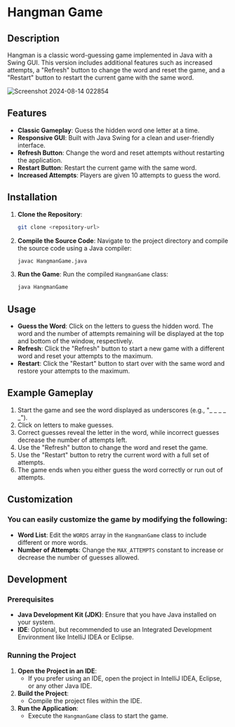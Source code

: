 # Hangman Game

## Description

Hangman is a classic word-guessing game implemented in Java with a Swing GUI. This version includes additional features such as increased attempts, a "Refresh" button to change the word and reset the game, and a "Restart" button to restart the current game with the same word.

![Screenshot 2024-08-14 022854](https://github.com/user-attachments/assets/e9687c72-fdaa-4be7-b550-a02c97b6f31b)

## Features

- **Classic Gameplay**: Guess the hidden word one letter at a time.
- **Responsive GUI**: Built with Java Swing for a clean and user-friendly interface.
- **Refresh Button**: Change the word and reset attempts without restarting the application.
- **Restart Button**: Restart the current game with the same word.
- **Increased Attempts**: Players are given 10 attempts to guess the word.

## Installation

1. **Clone the Repository**:
    ```bash
    git clone <repository-url>
    ```
2. **Compile the Source Code**:
    Navigate to the project directory and compile the source code using a Java compiler:
    ```bash
    javac HangmanGame.java
    ```
3. **Run the Game**:
    Run the compiled `HangmanGame` class:
    ```bash
    java HangmanGame
    ```

## Usage

- **Guess the Word**: Click on the letters to guess the hidden word. The word and the number of attempts remaining will be displayed at the top and bottom of the window, respectively.
- **Refresh**: Click the "Refresh" button to start a new game with a different word and reset your attempts to the maximum.
- **Restart**: Click the "Restart" button to start over with the same word and restore your attempts to the maximum.

## Example Gameplay

1. Start the game and see the word displayed as underscores (e.g., "_ _ _ _ _").
2. Click on letters to make guesses.
3. Correct guesses reveal the letter in the word, while incorrect guesses decrease the number of attempts left.
4. Use the "Refresh" button to change the word and reset the game.
5. Use the "Restart" button to retry the current word with a full set of attempts.
6. The game ends when you either guess the word correctly or run out of attempts.

## Customization

### You can easily customize the game by modifying the following:

- **Word List**: Edit the `WORDS` array in the `HangmanGame` class to include different or more words.
- **Number of Attempts**: Change the `MAX_ATTEMPTS` constant to increase or decrease the number of guesses allowed.

## Development

### Prerequisites

- **Java Development Kit (JDK)**: Ensure that you have Java installed on your system.
- **IDE**: Optional, but recommended to use an Integrated Development Environment like IntelliJ IDEA or Eclipse.

### Running the Project

1. **Open the Project in an IDE**:
   - If you prefer using an IDE, open the project in IntelliJ IDEA, Eclipse, or any other Java IDE.
2. **Build the Project**:
   - Compile the project files within the IDE.
3. **Run the Application**:
   - Execute the `HangmanGame` class to start the game.
